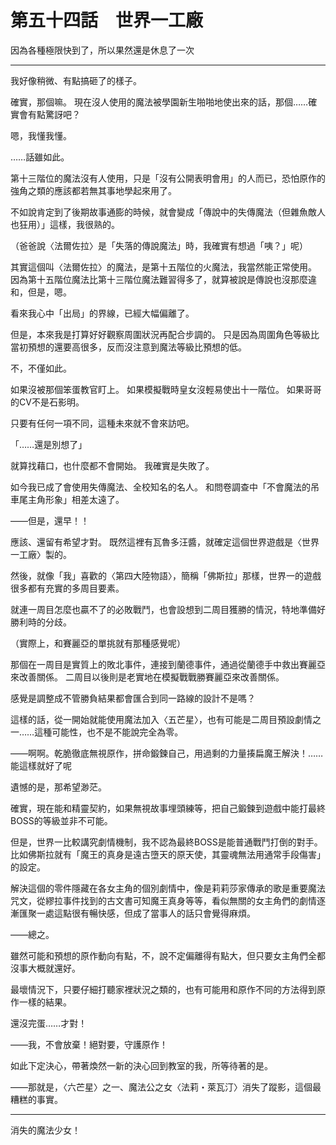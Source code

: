# 第五十四話　世界一工廠

因為各種極限快到了，所以果然還是休息了一次

---

我好像稍微、有點搞砸了的樣子。

確實，那個嘛。
現在沒人使用的魔法被學園新生啪啪地使出來的話，那個……確實會有點驚訝吧？

嗯，我懂我懂。

……話雖如此。

第十三階位的魔法沒有人使用，只是「沒有公開表明會用」的人而已，恐怕原作的強角之類的應該都若無其事地學起來用了。

不如說肯定到了後期故事通膨的時候，就會變成「傳說中的失傳魔法（但雜魚敵人也狂用）」這樣，我很熟的。

（爸爸說〈法爾佐拉〉是「失落的傳說魔法」時，我確實有想過「咦？」呢）

其實這個叫〈法爾佐拉〉的魔法，是第十五階位的火魔法，我當然能正常使用。
因為第十五階位魔法比第十三階位魔法難習得多了，就算被說是傳說也沒那麼違和，但是，嗯。

看來我心中「出局」的界線，已經大幅偏離了。

但是，本來我是打算好好觀察周圍狀況再配合步調的。
只是因為周圍角色等級比當初預想的還要高很多，反而沒注意到魔法等級比預想的低。

不，不僅如此。

如果沒被那個笨蛋教官盯上。
如果模擬戰時皇女沒輕易使出十一階位。
如果哥哥的CV不是石影明。

只要有任何一項不同，這種未來就不會來訪吧。

「……還是別想了」

就算找藉口，也什麼都不會開始。
我確實是失敗了。

如今我已成了會使用失傳魔法、全校知名的名人。
和問卷調查中「不會魔法的吊車尾主角形象」相差太遠了。

――但是，還早！！

應該、還留有希望才對。
既然這裡有瓦魯多汪醬，就確定這個世界遊戲是〈世界一工廠〉製的。

然後，就像「我」喜歡的〈第四大陸物語〉，簡稱「佛斯拉」那樣，世界一的遊戲很多都有充實的多周目要素。

就連一周目怎麼也贏不了的必敗戰鬥，也會設想到二周目獲勝的情況，特地準備好勝利時的分歧。

（實際上，和賽麗亞的單挑就有那種感覺呢）

那個在一周目是實質上的敗北事件，連接到蘭德事件，通過從蘭德手中救出賽麗亞來改善關係。
二周目以後則是老實地在模擬戰戰勝賽麗亞來改善關係。

感覺是調整成不管勝負結果都會匯合到同一路線的設計不是嗎？

這樣的話，從一開始就能使用魔法加入〈五芒星〉，也有可能是二周目預設劇情之一……這種可能性，也不是不能說完全為零。

――啊啊。乾脆徹底無視原作，拼命鍛鍊自己，用過剩的力量揍扁魔王解決！……能這樣就好了呢

遺憾的是，那希望渺茫。

確實，現在能和精靈契約，如果無視故事埋頭練等，把自己鍛鍊到遊戲中能打最終BOSS的等級並非不可能。

但是，世界一比較講究劇情機制，我不認為最終BOSS是能普通戰鬥打倒的對手。
比如佛斯拉就有「魔王的真身是遠古墮天的原天使，其靈魂無法用通常手段傷害」的設定。

解決這個的零件隱藏在各女主角的個別劇情中，像是莉莉莎家傳承的歌是重要魔法咒文，從繆拉事件找到的古文書可知魔王真身等等，看似無關的女主角們的劇情逐漸匯聚一處這點很有暢快感，但成了當事人的話只會覺得麻煩。

――總之。

雖然可能和預想的原作動向有點，不，說不定偏離得有點大，但只要女主角們全都沒事大概就還好。

最壞情況下，只要仔細打聽家裡狀況之類的，也有可能用和原作不同的方法得到原作一樣的結果。

還沒完蛋……才對！

――我，不會放棄！絕對要，守護原作！

如此下定決心，帶著煥然一新的決心回到教室的我，所等待著的是。

――那就是，〈六芒星〉之一、魔法公之女〈法莉・萊瓦汀〉消失了蹤影，這個最糟糕的事實。

---

消失的魔法少女！